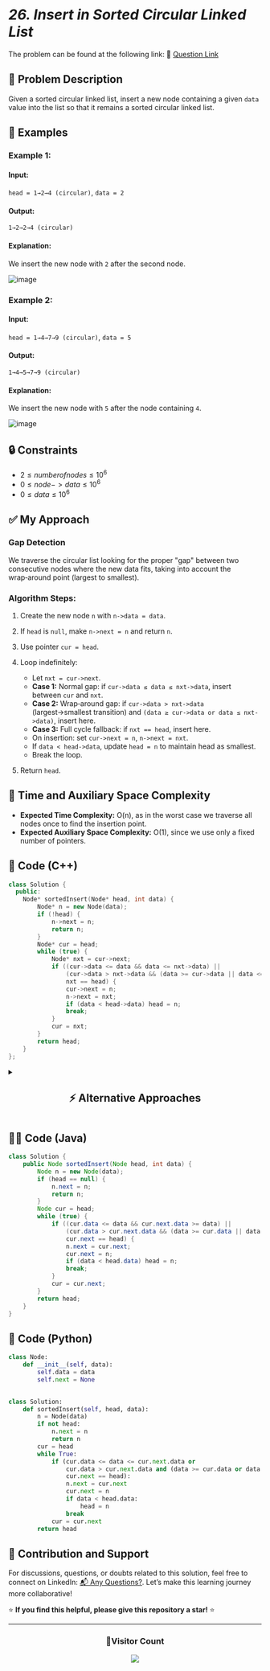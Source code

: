 # *26. Insert in Sorted Circular Linked List*

The problem can be found at the following link: 🔗 [Question Link](https://www.geeksforgeeks.org/problems/sorted-insert-for-circular-linked-list/1)


## **🧩 Problem Description**

Given a sorted circular linked list, insert a new node containing a given `data` value into the list so that it remains a sorted circular linked list.

## **📘 Examples**

### **Example 1:**

#### **Input:**

`head = 1→2→4 (circular)`, `data = 2`

#### **Output:**

`1→2→2→4 (circular)`

#### **Explanation:**

We insert the new node with `2` after the second node.

![image](https://github.com/user-attachments/assets/1a920fe0-45af-424f-b383-4681e617ed65)

### **Example 2:**

#### **Input:**

`head = 1→4→7→9 (circular)`, `data = 5`

#### **Output:**

`1→4→5→7→9 (circular)`

#### **Explanation:**

We insert the new node with `5` after the node containing `4`.


![image](https://github.com/user-attachments/assets/573cdaf1-4bcd-45f2-a190-0f92a87122c4)

## **🔒 Constraints**

* $`2 ≤ number of nodes ≤ 10^6`$
* $`0 ≤ node->data ≤ 10^6`$
* $`0 ≤ data ≤ 10^6`$

## **✅ My Approach**

### **Gap Detection**

We traverse the circular list looking for the proper "gap" between two consecutive nodes where the new data fits, taking into account the wrap‑around point (largest to smallest).

### **Algorithm Steps:**

1. Create the new node `n` with `n->data = data`.
2. If `head` is `null`, make `n->next = n` and return `n`.
3. Use pointer `cur = head`.
4. Loop indefinitely:

   * Let `nxt = cur->next`.
   * **Case 1:** Normal gap: if `cur->data ≤ data ≤ nxt->data`, insert between `cur` and `nxt`.
   * **Case 2:** Wrap‑around gap: if `cur->data > nxt->data` (largest→smallest transition) and `(data ≥ cur->data or data ≤ nxt->data)`, insert here.
   * **Case 3:** Full cycle fallback: if `nxt == head`, insert here.
   * On insertion: set `cur->next = n`, `n->next = nxt`.
   * If `data < head->data`, update `head = n` to maintain head as smallest.
   * Break the loop.
5. Return `head`.

## **🧮 Time and Auxiliary Space Complexity**

* **Expected Time Complexity:** O(n), as in the worst case we traverse all nodes once to find the insertion point.
* **Expected Auxiliary Space Complexity:** O(1), since we use only a fixed number of pointers.

## **🧠 Code (C++)**

```cpp
class Solution {
  public:
    Node* sortedInsert(Node* head, int data) {
        Node* n = new Node(data);
        if (!head) {
            n->next = n;
            return n;
        }
        Node* cur = head;
        while (true) {
            Node* nxt = cur->next;
            if ((cur->data <= data && data <= nxt->data) ||
                (cur->data > nxt->data && (data >= cur->data || data <= nxt->data)) ||
                nxt == head) {
                cur->next = n;
                n->next = nxt;
                if (data < head->data) head = n;
                break;
            }
            cur = nxt;
        }
        return head;
    }
};
```

<details>
<summary><h2 align="center">⚡ Alternative Approaches</h2></summary>



## 📊 **2️⃣ Linear Traversal with Do‑While Loop**

### **Algorithm Steps:**

1. Create new node `n`.
2. If `head` is `null`, link `n` to itself and return.
3. Set `cur = head`.
4. **do-while** loop until `cur` returns to `head`:

   * Let `nxt = cur->next`.
   * If `(cur->data ≤ data ≤ nxt->data)` **or** at wrap‑point `(cur->data > nxt->data and (data ≥ cur->data or data ≤ nxt->data))`, do:

     * `cur->next = n; n->next = nxt;`
     * If `data < head->data` then `head = n`.
     * Break.
   * `cur = nxt`.
5. Return `head`.

```cpp
class Solution {
  public:
    Node* sortedInsert(Node* head, int data) {
        Node* n = new Node(data);
        if (!head) {
            n->next = n;
            return n;
        }
        Node* cur = head;
        do {
            Node* nxt = cur->next;
            if ((cur->data <= data && data <= nxt->data) ||
                (cur->data > nxt->data && (data >= cur->data || data <= nxt->data))) {
                cur->next = n;
                n->next = nxt;
                if (data < head->data) head = n;
                break;
            }
            cur = nxt;
        } while (cur != head);
        return head;
    }
};
```

### ✅ **Why This Approach?**

* Uses a clear `do-while` to guarantee at least one full cycle.
* Cleaner separation of traversal and insertion logic.

#### 📝 **Complexity Analysis:**

* **Time:** 🔸 O(n) — one cycle maximum.
* **Space:** 🟢 O(1).

## 🪜 **3️⃣ Find Maximum Node Then Insert**

### **Algorithm Steps:**

1. Traverse to find `maxNode` where `maxNode->next == head` or data decreases.
2. Start from `maxNode->next` (smallest), traverse until correct insert point `(cur->data ≤ data ≤ cur->next->data)`.
3. If none found by `maxNode`, insert after `maxNode`.
4. Link new node and update `head` if needed.

```cpp
class Solution {
  public:
    Node* sortedInsert(Node* head, int data) {
        Node* n = new Node(data);
        if (!head) { n->next = n; return n; }
        Node* maxNode = head;
        while (maxNode->next != head && maxNode->data <= maxNode->next->data)
            maxNode = maxNode->next;
        Node* cur = maxNode->next;
        while (cur != maxNode && !(cur->data <= data && data <= cur->next->data))
            cur = cur->next;
        if (cur == maxNode && !(cur->data <= data && data <= cur->next->data))
            cur = maxNode;
        n->next = cur->next;
        cur->next = n;
        if (data < head->data) head = n;
        return head;
    }
};
```

### ✅ **Why This Approach?**

* Explicitly handles the rotation point.
* Two-phase traversal: find boundary then insert.

#### 📝 **Complexity Analysis:**

* **Time:** 🔸 O(n).
* **Space:** 🟢 O(1).

## 🔃 **4️⃣ Break, Insert, Reconnect**

### **Algorithm Steps:**

1. Find `tail` node (where `tail->next == head`) and break the cycle (`tail->next = nullptr`).
2. Perform standard sorted insert on linear list.
3. Reconnect `tail` to the new head to restore circularity.
4. Return the new head.

```cpp
class Solution {
  public:
    Node* sortedInsert(Node* head, int data) {
        Node* n = new Node(data);
        if (!head) { n->next = n; return n; }
        Node* tail = head;
        while (tail->next != head) tail = tail->next;
        tail->next = nullptr;

        if (data < head->data) {
            n->next = head;
            head = n;
        } else {
            Node* cur = head;
            while (cur->next && cur->next->data < data) cur = cur->next;
            n->next = cur->next;
            cur->next = n;
        }

        tail = head;
        while (tail->next) tail = tail->next;
        tail->next = head;
        return head;
    }
};
```

### ✅ **Why This Works:**

* Leverages familiar linear list insert.
* Easy to debug by isolating circular logic.

#### 📝 **Complexity Analysis:**

* **Time:** 🔸 O(n).
* **Space:** 🟢 O(1).

## 🆚 **Comparison of Approaches**

| **Approach**                  | ⏱️ **Time** | 🗂️ **Space** | ✅ **Pros**                                  | ⚠️ **Cons**                    |
| ----------------------------- | ----------- | ------------- | ------------------------------------------- | ------------------------------ |
| ▶️ Gap Detection (main)       | 🟢 O(n)     | 🟢 O(1)       | Elegant, single pass handles all edge cases | Condition‑heavy logic          |
| 🔁 Do‑While Traversal         | 🔸 O(n)     | 🟢 O(1)       | Guaranteed cycle, clear syntax              | Slightly more verbose          |
| 🪜 Max Node First             | 🔸 O(n)     | 🟢 O(1)       | Separates boundary detection from insertion | Two traversal phases           |
| 🔃 Break → Insert → Reconnect | 🔸 O(n)     | 🟢 O(1)       | Simplifies to linear insert + reconnect     | Modifies structure temporarily |

### ✅ **Best Choice by Scenario**

| **Scenario**                                 | **Recommended Approach**      |
| -------------------------------------------- | ----------------------------- |
| 🔁 Want concise, all‑in‑one detection/insert | 🥇 Gap Detection              |
| 🔧 Prefer explicit loop control              | 🥈 Do‑While Traversal         |
| 🧪 Need clear boundary then insertion logic  | 🥉 Max Node First             |
| 🪛 Familiar with linear inserts              | 🔹 Break → Insert → Reconnect |

</details>



## **🧑‍💻 Code (Java)**

```java
class Solution {
    public Node sortedInsert(Node head, int data) {
        Node n = new Node(data);
        if (head == null) {
            n.next = n;
            return n;
        }
        Node cur = head;
        while (true) {
            if ((cur.data <= data && cur.next.data >= data) ||
                (cur.data > cur.next.data && (data >= cur.data || data <= cur.next.data)) ||
                cur.next == head) {
                n.next = cur.next;
                cur.next = n;
                if (data < head.data) head = n;
                break;
            }
            cur = cur.next;
        }
        return head;
    }
}
```


## **🐍 Code (Python)**

```python
class Node:
    def __init__(self, data):
        self.data = data
        self.next = None
     

class Solution:
    def sortedInsert(self, head, data):
        n = Node(data)
        if not head:
            n.next = n
            return n
        cur = head
        while True:
            if (cur.data <= data <= cur.next.data or
                cur.data > cur.next.data and (data >= cur.data or data <= cur.next.data) or
                cur.next == head):
                n.next = cur.next
                cur.next = n
                if data < head.data:
                    head = n
                break
            cur = cur.next
        return head
```

## 🧠 Contribution and Support

For discussions, questions, or doubts related to this solution, feel free to connect on LinkedIn: [📬 Any Questions?](https://www.linkedin.com/in/patel-hetkumar-sandipbhai-8b110525a/). Let’s make this learning journey more collaborative!

⭐ **If you find this helpful, please give this repository a star!** ⭐

--- 

<div align="center">
  <h3><b>📍Visitor Count</b></h3>
</div>

<p align="center">
  <img src="https://profile-counter.glitch.me/Hunterdii/count.svg" />
</p>
